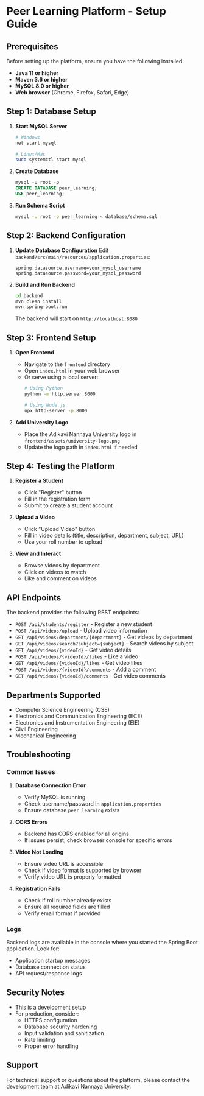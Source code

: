 # Peer Learning Platform - Setup Guide

## Prerequisites

Before setting up the platform, ensure you have the following installed:

- **Java 11 or higher**
- **Maven 3.6 or higher**
- **MySQL 8.0 or higher**
- **Web browser** (Chrome, Firefox, Safari, Edge)

## Step 1: Database Setup

1. **Start MySQL Server**
   ```bash
   # Windows
   net start mysql
   
   # Linux/Mac
   sudo systemctl start mysql
   ```

2. **Create Database**
   ```sql
   mysql -u root -p
   CREATE DATABASE peer_learning;
   USE peer_learning;
   ```

3. **Run Schema Script**
   ```bash
   mysql -u root -p peer_learning < database/schema.sql
   ```

## Step 2: Backend Configuration

1. **Update Database Configuration**
   Edit `backend/src/main/resources/application.properties`:
   ```properties
   spring.datasource.username=your_mysql_username
   spring.datasource.password=your_mysql_password
   ```

2. **Build and Run Backend**
   ```bash
   cd backend
   mvn clean install
   mvn spring-boot:run
   ```

   The backend will start on `http://localhost:8080`

## Step 3: Frontend Setup

1. **Open Frontend**
   - Navigate to the `frontend` directory
   - Open `index.html` in your web browser
   - Or serve using a local server:
     ```bash
     # Using Python
     python -m http.server 8000
     
     # Using Node.js
     npx http-server -p 8000
     ```

2. **Add University Logo**
   - Place the Adikavi Nannaya University logo in `frontend/assets/university-logo.png`
   - Update the logo path in `index.html` if needed

## Step 4: Testing the Platform

1. **Register a Student**
   - Click "Register" button
   - Fill in the registration form
   - Submit to create a student account

2. **Upload a Video**
   - Click "Upload Video" button
   - Fill in video details (title, description, department, subject, URL)
   - Use your roll number to upload

3. **View and Interact**
   - Browse videos by department
   - Click on videos to watch
   - Like and comment on videos

## API Endpoints

The backend provides the following REST endpoints:

- `POST /api/students/register` - Register a new student
- `POST /api/videos/upload` - Upload video information
- `GET /api/videos/department/{department}` - Get videos by department
- `GET /api/videos/search?subject={subject}` - Search videos by subject
- `GET /api/videos/{videoId}` - Get video details
- `POST /api/videos/{videoId}/likes` - Like a video
- `GET /api/videos/{videoId}/likes` - Get video likes
- `POST /api/videos/{videoId}/comments` - Add a comment
- `GET /api/videos/{videoId}/comments` - Get video comments

## Departments Supported

- Computer Science Engineering (CSE)
- Electronics and Communication Engineering (ECE)
- Electronics and Instrumentation Engineering (EIE)
- Civil Engineering
- Mechanical Engineering

## Troubleshooting

### Common Issues

1. **Database Connection Error**
   - Verify MySQL is running
   - Check username/password in `application.properties`
   - Ensure database `peer_learning` exists

2. **CORS Errors**
   - Backend has CORS enabled for all origins
   - If issues persist, check browser console for specific errors

3. **Video Not Loading**
   - Ensure video URL is accessible
   - Check if video format is supported by browser
   - Verify video URL is properly formatted

4. **Registration Fails**
   - Check if roll number already exists
   - Ensure all required fields are filled
   - Verify email format if provided

### Logs

Backend logs are available in the console where you started the Spring Boot application. Look for:
- Application startup messages
- Database connection status
- API request/response logs

## Security Notes

- This is a development setup
- For production, consider:
  - HTTPS configuration
  - Database security hardening
  - Input validation and sanitization
  - Rate limiting
  - Proper error handling

## Support

For technical support or questions about the platform, please contact the development team at Adikavi Nannaya University. 